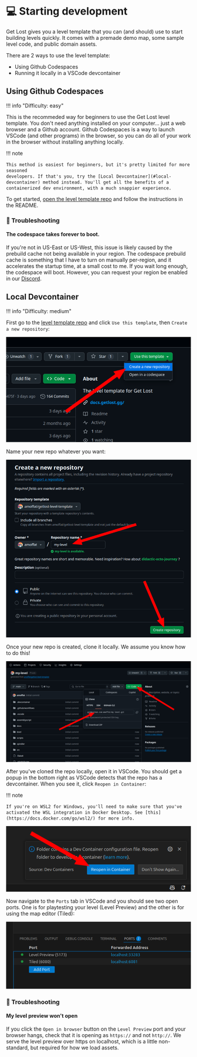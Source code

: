 # 💻 Starting development

Get Lost gives you a level template that you can (and should) use to start building levels quickly. It comes with a premade demo map, some sample level code, and public domain assets.

There are 2 ways to use the level template:

- Using Github Codespaces
- Running it locally in a VSCode devcontainer

## Using Github Codespaces

!!! info "Difficulty: easy"

This is the recommeded way for beginners to use the Get Lost level template. You don't need anything installed on your computer... just a web browser and a Github account. Github Codespaces is a way to launch VSCode (and other programs) in the browser, so you can do all of your work in the browser without installing anything locally.

!!! note

    This method is easiest for beginners, but it's pretty limited for more seasoned
    developers. If that's you, try the [Local Devcontainer](#local-devcontainer) method instead. You'll get all the benefits of a containerized dev environment, with a much snappier experience.

To get started, [open the level template repo](https://github.com/amoffat/getlost-level-template) and follow the instructions in the README.

### 🚨 Troubleshooting

#### The codespace takes forever to boot.

If you're not in US-East or US-West, this issue is likely caused by the prebuild cache not being available in your region. The codespace prebuild cache is something that I have to turn on manually per-region, and it accelerates the startup time, at a small cost to me. If you wait long enough, the codespace will boot. However, you can request your region be enabled in our [Discord](https://discord.gg/v4AAezkSEu).

## Local Devcontainer

!!! info "Difficulty: medium"

First go to the [level template repo](https://github.com/amoffat/getlost-level-template) and click `Use this template`, then `Create a new repository`:

![create codespace](./assets/create-codespace.png)

Name your new repo whatever you want:

![create repo](./assets/new-repo.png)

Once your new repo is created, clone it locally. We assume you know how to do this!

![clone repo](./assets/clone-repo.png)

After you've cloned the repo locally, open it in VSCode. You should get a popup in the bottom right as VSCode detects that the repo has a devcontainer. When you see it, click `Reopen in Container`:

!!! note

    If you're on WSL2 for Windows, you'll need to make sure that you've activated the WSL integration in Docker Desktop. See [this](https://docs.docker.com/go/wsl2/) for more info.

![open in container](./assets/open-in-container.png)

Now navigate to the `Ports` tab in VSCode and you should see two open ports. One is for playtesting your level (Level Preview) and the other is for using the map editor (Tiled):

![ports](./assets/ports.png)

### 🚨 Troubleshooting

#### My level preview won't open

If you click the `Open in browser` button on the `Level Preview` port and your browser hangs, check that it is opening as `https://` and not `http://`. We serve the level preview over https on localhost, which is a little non-standard, but required for how we load assets.
